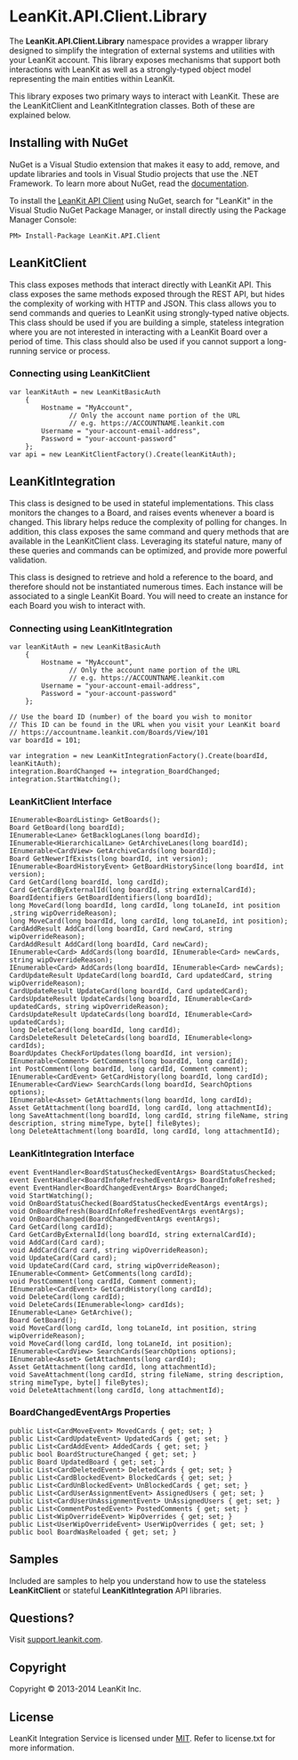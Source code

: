 # LeanKit.API.Client.Library

The **LeanKit.API.Client.Library** namespace provides a wrapper library designed to simplify the integration of external systems and utilities with your LeanKit account. This library exposes mechanisms that support both interactions with LeanKit as well as a strongly-typed object model representing the main entities within LeanKit.

This library exposes two primary ways to interact with LeanKit. These are the LeanKitClient and LeanKitIntegration classes. Both of these are explained below.

## Installing with NuGet

NuGet is a Visual Studio extension that makes it easy to add, remove, and update libraries and tools in Visual Studio projects that use the .NET Framework. To learn more about NuGet, read the [documentation](http://docs.nuget.org).

To install the [LeanKit API Client](https://www.nuget.org/packages/LeanKit.API.Client) using NuGet, search for "LeanKit" in the Visual Studio NuGet Package Manager, or install directly using the Package Manager Console:

```
PM> Install-Package LeanKit.API.Client
```

## LeanKitClient

This class exposes methods that interact directly with LeanKit API. This class exposes the same methods exposed through the REST API, but hides the complexity of working with HTTP and JSON. This class allows you to send commands and queries to LeanKit using strongly-typed native objects. This class should be used if you are building a simple, stateless integration where you are not interested in interacting with a LeanKit Board over a period of time. This class should also be used if you cannot support a long-running service or process.  

### Connecting using LeanKitClient

```
var leanKitAuth = new LeanKitBasicAuth
	{
		Hostname = "MyAccount", 
			   // Only the account name portion of the URL
			   // e.g. https://ACCOUNTNAME.leankit.com
		Username = "your-account-email-address",
		Password = "your-account-password"
	};
var api = new LeanKitClientFactory().Create(leanKitAuth);
```

## LeanKitIntegration

This class is designed to be used in stateful implementations. This class monitors the changes to a Board, and raises events whenever a board is changed. This library helps reduce the complexity of polling for changes. In addition, this class exposes the same command and query methods that are available in the LeanKitClient class. Leveraging its stateful nature, many of these queries and commands can be optimized, and provide more powerful validation.

This class is designed to retrieve and hold a reference to the board, and therefore should not be instantiated numerous times. Each instance will be associated to a single LeanKit Board. You will need to create an instance for each Board you wish to interact with.

### Connecting using LeanKitIntegration

```
var leanKitAuth = new LeanKitBasicAuth
	{
		Hostname = "MyAccount", 
			   // Only the account name portion of the URL
			   // e.g. https://ACCOUNTNAME.leankit.com
		Username = "your-account-email-address",
		Password = "your-account-password"
	};

// Use the board ID (number) of the board you wish to monitor
// This ID can be found in the URL when you visit your LeanKit board
// https://accountname.leankit.com/Boards/View/101
var boardId = 101;

var integration = new LeanKitIntegrationFactory().Create(boardId, leanKitAuth);
integration.BoardChanged += integration_BoardChanged;
integration.StartWatching();
```

### LeanKitClient Interface

```
IEnumerable<BoardListing> GetBoards();
Board GetBoard(long boardId);
IEnumerable<Lane> GetBacklogLanes(long boardId);
IEnumerable<HierarchicalLane> GetArchiveLanes(long boardId);
IEnumerable<CardView> GetArchiveCards(long boardId);
Board GetNewerIfExists(long boardId, int version);
IEnumerable<BoardHistoryEvent> GetBoardHistorySince(long boardId, int version);
Card GetCard(long boardId, long cardId);
Card GetCardByExternalId(long boardId, string externalCardId);
BoardIdentifiers GetBoardIdentifiers(long boardId);
long MoveCard(long boardId, long cardId, long toLaneId, int position ,string wipOverrideReason);
long MoveCard(long boardId, long cardId, long toLaneId, int position);
CardAddResult AddCard(long boardId, Card newCard, string wipOverrideReason);
CardAddResult AddCard(long boardId, Card newCard);
IEnumerable<Card> AddCards(long boardId, IEnumerable<Card> newCards, string wipOverrideReason);
IEnumerable<Card> AddCards(long boardId, IEnumerable<Card> newCards);
CardUpdateResult UpdateCard(long boardId, Card updatedCard, string wipOverrideReason);
CardUpdateResult UpdateCard(long boardId, Card updatedCard);
CardsUpdateResult UpdateCards(long boardId, IEnumerable<Card> updatedCards, string wipOverrideReason);
CardsUpdateResult UpdateCards(long boardId, IEnumerable<Card> updatedCards);
long DeleteCard(long boardId, long cardId);
CardsDeleteResult DeleteCards(long boardId, IEnumerable<long> cardIds);
BoardUpdates CheckForUpdates(long boardId, int version);
IEnumerable<Comment> GetComments(long boardId, long cardId);
int PostComment(long boardId, long cardId, Comment comment);
IEnumerable<CardEvent> GetCardHistory(long boardId, long cardId);
IEnumerable<CardView> SearchCards(long boardId, SearchOptions options);
IEnumerable<Asset> GetAttachments(long boardId, long cardId);
Asset GetAttachment(long boardId, long cardId, long attachmentId);
long SaveAttachment(long boardId, long cardId, string fileName, string description, string mimeType, byte[] fileBytes);
long DeleteAttachment(long boardId, long cardId, long attachmentId);
```

### LeanKitIntegration Interface

```
event EventHandler<BoardStatusCheckedEventArgs> BoardStatusChecked;
event EventHandler<BoardInfoRefreshedEventArgs> BoardInfoRefreshed;
event EventHandler<BoardChangedEventArgs> BoardChanged;
void StartWatching();
void OnBoardStatusChecked(BoardStatusCheckedEventArgs eventArgs);
void OnBoardRefresh(BoardInfoRefreshedEventArgs eventArgs);
void OnBoardChanged(BoardChangedEventArgs eventArgs);
Card GetCard(long cardId);
Card GetCardByExternalId(long boardId, string externalCardId);
void AddCard(Card card);
void AddCard(Card card, string wipOverrideReason);
void UpdateCard(Card card);
void UpdateCard(Card card, string wipOverrideReason);
IEnumerable<Comment> GetComments(long cardId);
void PostComment(long cardId, Comment comment);
IEnumerable<CardEvent> GetCardHistory(long cardId);
void DeleteCard(long cardId);
void DeleteCards(IEnumerable<long> cardIds);
IEnumerable<Lane> GetArchive();
Board GetBoard();
void MoveCard(long cardId, long toLaneId, int position, string wipOverrideReason);
void MoveCard(long cardId, long toLaneId, int position);
IEnumerable<CardView> SearchCards(SearchOptions options);
IEnumerable<Asset> GetAttachments(long cardId);
Asset GetAttachment(long cardId, long attachmentId);
void SaveAttachment(long cardId, string fileName, string description, string mimeType, byte[] fileBytes);
void DeleteAttachment(long cardId, long attachmentId);

```

### BoardChangedEventArgs Properties

```
public List<CardMoveEvent> MovedCards { get; set; }
public List<CardUpdateEvent> UpdatedCards { get; set; }
public List<CardAddEvent> AddedCards { get; set; }
public bool BoardStructureChanged { get; set; }
public Board UpdatedBoard { get; set; }
public List<CardDeletedEvent> DeletedCards { get; set; }
public List<CardBlockedEvent> BlockedCards { get; set; }
public List<CardUnBlockedEvent> UnBlockedCards { get; set; }
public List<CardUserAssignmentEvent> AssignedUsers { get; set; }
public List<CardUserUnAssignmentEvent> UnAssignedUsers { get; set; }
public List<CommentPostedEvent> PostedComments { get; set; }
public List<WipOverrideEvent> WipOverrides { get; set; }
public List<UserWipOverrideEvent> UserWipOverrides { get; set; }
public bool BoardWasReloaded { get; set; }
```

## Samples

Included are samples to help you understand how to use the stateless **LeanKitClient** or stateful **LeanKitIntegration** API libraries.

## Questions?

Visit [support.leankit.com](http://support.leankit.com).

## Copyright

Copyright &copy; 2013-2014 LeanKit Inc.

## License

LeanKit Integration Service is licensed under [MIT](http://www.opensource.org/licenses/mit-license.php). Refer to license.txt for more information.
